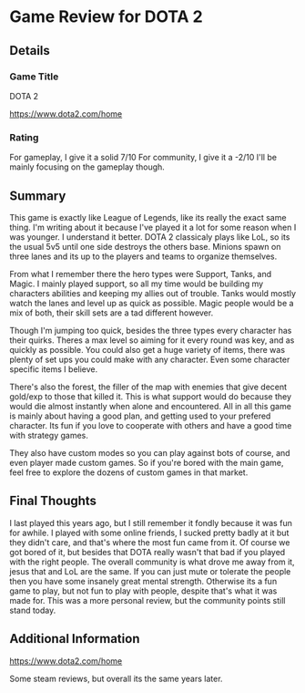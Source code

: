 # Game Review for DOTA 2

## Details

### Game Title

DOTA 2

https://www.dota2.com/home

### Rating

For gameplay, I give it a solid 7/10
For community, I give it a -2/10
I'll be mainly focusing on the gameplay though.

## Summary

This game is exactly like League of Legends, like its really the exact same thing.
I'm writing about it because I've played it a lot for some reason when I was younger. I understand it better.
DOTA 2 classicaly plays like LoL, so its the usual 5v5 until one side destroys the others base.
Minions spawn on three lanes and its up to the players and teams to organize themselves.

From what I remember there the hero types were Support, Tanks, and Magic.
I mainly played support, so all my time would be building my characters abilities and keeping my allies out of trouble.
Tanks would mostly watch the lanes and level up as quick as possible.
Magic people would be a mix of both, their skill sets are a tad different however.

Though I'm jumping too quick, besides the three types every character has their quirks. 
Theres a max level so aiming for it every round was key, and as quickly as possible.
You could also get a huge variety of items, there was plenty of set ups you could make with any character.
Even some character specific items I believe.

There's also the forest, the filler of the map with enemies that give decent gold/exp to those that killed it.
This is what support would do because they would die almost instantly when alone and encountered.
All in all this game is mainly about having a good plan, and getting used to your prefered character.
Its fun if you love to cooperate with others and have a good time with strategy games.

They also have custom modes so you can play against bots of course, and even player made custom games.
So if you're bored with the main game, feel free to explore the dozens of custom games in that market.

## Final Thoughts

I last played this years ago, but I still remember it fondly because it was fun for awhile.
I played with some online friends, I sucked pretty badly at it but they didn't care, and that's where the most fun came from it.
Of course we got bored of it, but besides that DOTA really wasn't that bad if you played with the right people.
The overall community is what drove me away from it, jesus that and LoL are the same.
If you can just mute or tolerate the people then you have some insanely great mental strength.
Otherwise its a fun game to play, but not fun to play with people, despite that's what it was made for.
This was a more personal review, but the community points still stand today.

## Additional Information

https://www.dota2.com/home

Some steam reviews, but overall its the same years later.
